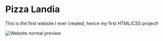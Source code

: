 # Pizza Landia
This is the first website I ever created, hence my first HTML/CSS project!

![Website normal preview](images/preview1.png)
